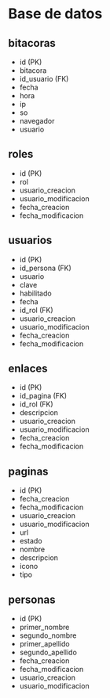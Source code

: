 # Base de datos

## bitacoras

- id (PK)
- bitacora
- id_usuario (FK)
- fecha
- hora
- ip
- so
- navegador
- usuario

## roles

- id (PK)
- rol
- usuario_creacion
- usuario_modificacion
- fecha_creacion
- fecha_modificacion

## usuarios

- id (PK)
- id_persona (FK)
- usuario
- clave
- habilitado
- fecha
- id_rol (FK)
- usuario_creacion
- usuario_modificacion
- fecha_creacion
- fecha_modificacion

## enlaces

- id (PK)
- id_pagina (FK)
- id_rol (FK)
- descripcion
- usuario_creacion
- usuario_modificacion
- fecha_creacion
- fecha_modificacion

## paginas

- id (PK)
- fecha_creacion
- fecha_modificacion
- usuario_creacion
- usuario_modificacion
- url
- estado
- nombre
- descripcion
- icono
- tipo

## personas

- id (PK)
- primer_nombre
- segundo_nombre
- primer_apellido
- segundo_apellido
- fecha_creacion
- fecha_modificacion
- usuario_creacion
- usuario_modificacion
